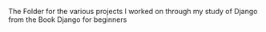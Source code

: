 The Folder for the various projects I worked on through my study of Django from the Book Django for beginners
